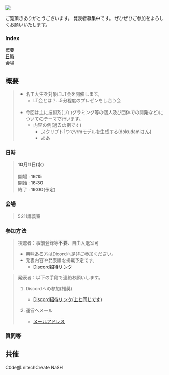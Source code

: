 ![](NITechLT%E4%BC%9A.png)

ご覧頂きありがとうございます。
発表者募集中です。
ぜひぜひご参加をよろしくお願いいたします。

### Index
[概要](#概要)<br>
[日時](#日時)<br>
[会場](#会場)<br>



## 概要
> - 名工大生を対象にLT会を開催します。<br>
>   - LT会とは？…5分程度のプレゼンをし合う会<br><br>
>  - 今回は主に技術系(プログラミング等の個人及び団体での開発など)についてのテーマで行います。<br>
>       - 内容の例(過去の例です)<br>
>           - スクリプト1つでvrmモデルを生成する(dokudamiさん)
>           - ああ


### **日時**
>**10月11日(水)**<br><br>
>開場 : **16:15**<br>
>開始 : **16:30**<br>
>終了 : **19:00**(予定)<br>
### **会場**
> 5211講義室

### **参加方法**
> 視聴者：事前登録等**不要**、自由入退室可<br>
> - 興味ある方はDicordへ是非ご参加ください。<br>
> - 発表内容や発表順を掲載予定です。<br>
>   - [Discord招待リンク]()<br>

> 発表者：以下の手段で連絡お願いします。<br>
>1. Discordへの参加(推奨)<br>
>    - [Discord招待リンク(上と同じです)]()<br>
>
>2. 運営へメール<br>
>    - [メールアドレス](34713038@stn.nitech.ac.jp)<br>


### **質問等**



## 共催
C0de部
nitechCreate
NaSH

